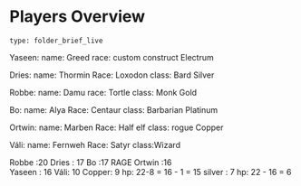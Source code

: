 # Players Overview
 
```ccard
type: folder_brief_live
```
 
Yaseen: 
name: Greed
race: custom construct
Electrum


Dries:
name: Thormin
Race: Loxodon
class: Bard
Silver

Robbe: 
name: Damu
race: Tortle
class: Monk
Gold

Bo: 
name: Alya
Race: Centaur
class: Barbarian
Platinum

Ortwin:
name: Marben
Race: Half elf
class: rogue
Copper

Váli:
name: Fernweh
Race: Satyr
class:Wizard




Robbe :20
Dries : 17
Bo :17 RAGE
Ortwin :16  
Yaseen : 16
Váli: 10
Copper: 9 hp: 22-8 = 16 - 1 = 15
silver : 7 hp: 22 - 16 = 6


